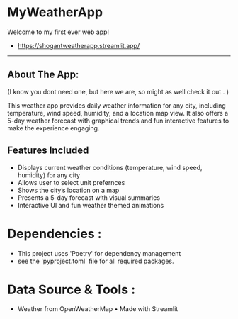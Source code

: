 # MyWeatherApp

Welcome to my first ever web app!
- https://shogantweatherapp.streamlit.app/
---

## About The App:
(I know you dont need one, but here we are, so might as well check it out.. ) 

This weather app provides daily weather information for any city, including temperature, wind speed, humidity, and a location map view. 
It also offers a 5-day weather forecast with graphical trends and fun interactive features to make the experience engaging.

## Features Included

- Displays current weather conditions (temperature, wind speed, humidity) for any city
- Allows user to select unit prefernces
- Shows the city’s location on a map
- Presents a 5-day forecast with visual summaries
- Interactive UI and fun weather themed animations

# Dependencies :
- This project uses 'Poetry' for dependency management
- see the 'pyproject.toml' file for all required packages.

# Data Source & Tools :
- Weather from OpenWeatherMap • Made with Streamlit

